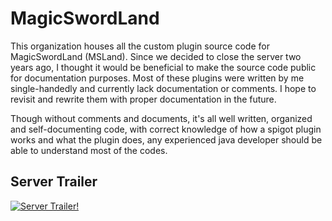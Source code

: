 # MagicSwordLand

This organization houses all the custom plugin source code for MagicSwordLand (MSLand). Since we decided to close the server two years ago, I thought it would be beneficial to make the source code public for documentation purposes. Most of these plugins were written by me single-handedly and currently lack documentation or comments. I hope to revisit and rewrite them with proper documentation in the future.

Though without comments and documents, it's all well written, organized and self-documenting code, with correct knowledge of how a spigot plugin works and what the plugin does, any experienced java developer should be able to understand most of the codes.


## Server Trailer
[![Server Trailer!](https://img.youtube.com/vi/AuBs1ZOexoQ/maxresdefault.jpg)](https://youtu.be/AuBs1ZOexoQ)
